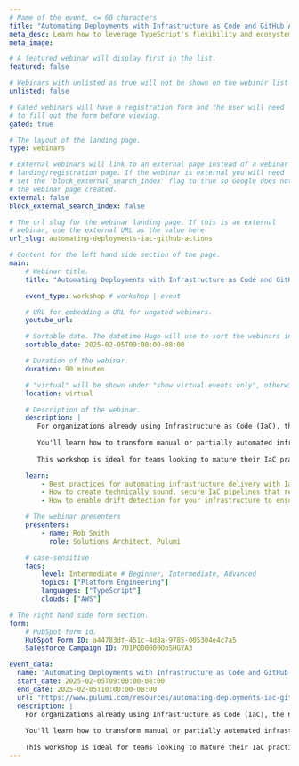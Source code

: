 ```yaml
---
# Name of the event, <= 60 characters
title: "Automating Deployments with Infrastructure as Code and GitHub Actions"
meta_desc: Learn how to leverage TypeScript's flexibility and ecosystem to simplify your infrastructure code and streamline cloud operations.
meta_image:

# A featured webinar will display first in the list.
featured: false

# Webinars with unlisted as true will not be shown on the webinar list
unlisted: false

# Gated webinars will have a registration form and the user will need
# to fill out the form before viewing.
gated: true

# The layout of the landing page.
type: webinars

# External webinars will link to an external page instead of a webinar
# landing/registration page. If the webinar is external you will need
# set the 'block_external_search_index' flag to true so Google does not index
# the webinar page created.
external: false
block_external_search_index: false

# The url slug for the webinar landing page. If this is an external
# webinar, use the external URL as the value here.
url_slug: automating-deployments-iac-github-actions

# Content for the left hand side section of the page.
main:
    # Webinar title.
    title: "Automating Deployments with Infrastructure as Code and GitHub Actions"

    event_type: workshop # workshop | event

    # URL for embedding a URL for ungated webinars.
    youtube_url: 

    # Sortable date. The datetime Hugo will use to sort the webinars in date order.
    sortable_date: 2025-02-05T09:00:00-08:00

    # Duration of the webinar.
    duration: 90 minutes

    # "virtual" will be shown under "show virtual events only", otherwise shown as City, State (seattle, wa)
    location: virtual

    # Description of the webinar.
    description: |
       For organizations already using Infrastructure as Code (IaC), the next crucial step is establishing reliable, secure deployment pipelines. This workshop bridges the gap between basic IaC adoption and production-grade infrastructure automation.
       
       You'll learn how to transform manual or partially automated infrastructure processes into fully automated, secure delivery pipelines. Through hands-on demos using Pulumi and GitHub Actions, you will learn how to implement enterprise-grade practices including repeatable deployments of infrastructure pipelines, automated drift detection, and secure credential handling. Discover how to overcome common challenges in infrastructure automation while building deployment workflows that enhance security, improve reliability, and reduce operational overhead.
       
       This workshop is ideal for teams looking to mature their IaC practices and establish repeatable, secure infrastructure delivery processes.

    learn:
        - Best practices for automating infrastructure delivery with IaC
        - How to create technically sound, secure IaC pipelines that reduce secret sprawl and improve your organization's security posture
        - How to enable drift detection for your infrastructure to ensure that your cloud resources stay auto

    # The webinar presenters
    presenters:
        - name: Rob Smith 
          role: Solutions Architect, Pulumi

    # case-sensitive
    tags:
        level: Intermediate # Beginner, Intermediate, Advanced
        topics: ["Platform Engineering"]
        languages: ["TypeScript"]
        clouds: ["AWS"]

# The right hand side form section.
form:
    # HubSpot form id.
    HubSpot Form ID: a44783df-451c-4d8a-9785-005304e4c7a5
    Salesforce Campaign ID: 701PQ00000ObSHGYA3

event_data:
  name: "Automating Deployments with Infrastructure as Code and GitHub Actions"
  start_date: 2025-02-05T09:00:00-08:00
  end_date: 2025-02-05T10:00:00-08:00
  url: "https://www.pulumi.com/resources/automating-deployments-iac-github-actions/"
  description: |
    For organizations already using Infrastructure as Code (IaC), the next crucial step is establishing reliable, secure deployment pipelines. This workshop bridges the gap between basic IaC adoption and production-grade infrastructure automation.
    
    You'll learn how to transform manual or partially automated infrastructure processes into fully automated, secure delivery pipelines. Through hands-on demos using Pulumi and GitHub Actions, you will learn how to implement enterprise-grade practices including repeatable deployments of infrastructure pipelines, automated drift detection, and secure credential handling. Discover how to overcome common challenges in infrastructure automation while building deployment workflows that enhance security, improve reliability, and reduce operational overhead.
    
    This workshop is ideal for teams looking to mature their IaC practices and establish repeatable, secure infrastructure delivery processes.
---
```

